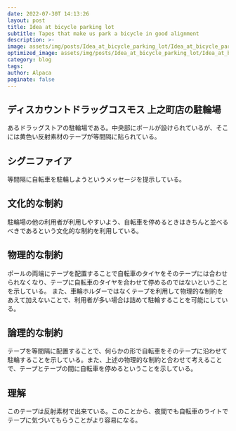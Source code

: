 ```yaml
---
date: 2022-07-30T 14:13:26
layout: post
title: Idea at bicycle parking lot
subtitle: Tapes that make us park a bicycle in good alignment
description: >-
image: assets/img/posts/Idea_at_bicycle_parking_lot/Idea_at_bicycle_parking_lot.jpg
optimized_image: assets/img/posts/Idea_at_bicycle_parking_lot/Idea_at_bicycle_parking_lot_resized_thumbnail.jpg
category: blog
tags: 
author: Alpaca
paginate: false
---
```


## ディスカウントドラッグコスモス 上之町店の駐輪場

あるドラッグストアの駐輪場である。中央部にポールが設けられているが、そこには黄色い反射素材のテープが等間隔に貼られている。

## シグニファイア

等間隔に自転車を駐輪しようというメッセージを提示している。

## 文化的な制約

駐輪場の他の利用者が利用しやすいよう、自転車を停めるときはきちんと並べるべきであるという文化的な制約を利用している。

## 物理的な制約

ポールの両端にテープを配置することで自転車のタイヤをそのテープには合わせられなくなり、テープに自転車のタイヤを合わせて停めるのではないということを示している。
また、車輪ホルダーではなくテープを利用して物理的な制約をあえて加えないことで、利用者が多い場合は詰めて駐輪することを可能にしている。

## 論理的な制約

テープを等間隔に配置することで、何らかの形で自転車をそのテープに沿わせて駐輪することを示している。また、上述の物理的な制約と合わせて考えることで、テープとテープの間に自転車を停めるということを示している。

## 理解

このテープは反射素材で出来ている。このことから、夜間でも自転車のライトでテープに気づいてもらうことがより容易になる。